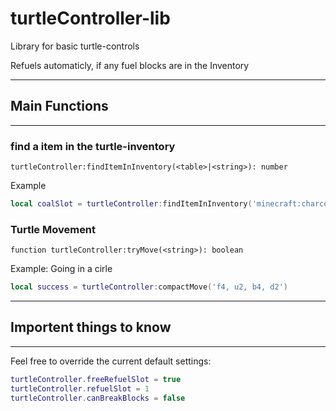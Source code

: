 # turtleController-lib

Library for basic turtle-controls

Refuels automaticly, if any fuel blocks are in the Inventory

---

## Main Functions

---

### find a item in the turtle-inventory

`turtleController:findItemInInventory(<table>|<string>): number`

Example

```lua
local coalSlot = turtleController:findItemInInventory('minecraft:charcoal')
```

### Turtle Movement

`function turtleController:tryMove(<string>): boolean`

Example: Going in a cirle

```lua
local success = turtleController:compactMove('f4, u2, b4, d2')
```

---

## Importent things to know

---

Feel free to override the current default settings:

```lua
turtleController.freeRefuelSlot = true
turtleController.refuelSlot = 1
turtleController.canBreakBlocks = false
```
